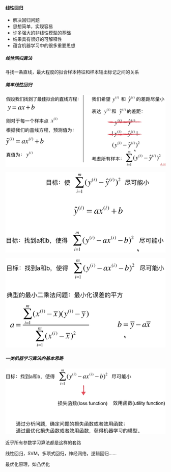 #### 线性回归
- 解决回归问题
- 思想简单，实现容易
- 许多强大的非线性模型的基础
- 结果具有很好的可解释性
- 蕴含机器学习中的很多重要思想

##### 线性回归算法
寻找一条直线，最大程度的拟合样本特征和样本输出标记之间的关系

##### 简单线性回归
![简单线性回归](images/简单线性回归.png)

![简单线性回归2](images/简单线性回归2.png)

![简单线性回归3](images/简单线性回归3.png)

##### 一类机器学习算法的基本思路
![一类机器学习算法的思路](images/一类机器学习算法的思路.png)

近乎所有参数学习算法都是这样的套路

线性回归，SVM，多项式回归，神经网络，逻辑回归......

最优化原理，如凸优化